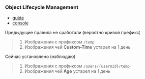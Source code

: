 ### Object Lifecycle Management

- [guide](https://cloud.google.com/storage/docs/lifecycle)
- [console](https://console.cloud.google.com/storage/browser/takabase-local.appspot.com)

Предыдущие правила не сработали (вероятно кривой префикс)

> 1. Изображения с префиксом `/temp`
> 2. Изображения чей **Custom-Time** устарел на 1 день

Сейчас установлено (наблюдаю)

> 1. Изображения с префиксом `/users/{userUid}/temp`
> 2. Изображения чей **Age** устарел на 1 день

